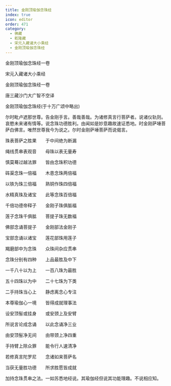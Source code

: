 ```yaml
---
title: 金刚顶瑜伽念珠经
index: true
icon: editor
order: 471
category:
  - 佛藏
  - 乾隆藏
  - 宋元入藏诸大小乘经
  - 金刚顶瑜伽念珠经
---
```


金刚顶瑜伽念珠经一卷  

宋元入藏诸大小乘经  

金刚顶瑜伽念珠经一卷  

唐三藏沙门大广智不空译  

金刚顶瑜伽念珠经(于十万广颂中略出)  

尔时毗卢遮那世尊。告金刚手言。善哉善哉。为诸修真言行菩萨者。说诸仪轨则。哀愍未来诸有情等。说念珠功德胜利。由闻如是妙意趣故速证悉地。时金刚萨埵菩萨白佛言。唯然世尊我今为说之。尔时金刚萨埵菩萨而说偈言。  

珠表菩萨之胜果　　于中间绝为断漏  

绳线贯串表观音　　母珠以表无量寿  

慎莫蓦过越法罪　　皆由念珠积功德  

砗渠念珠一倍福　　木患念珠两倍福  

以铁为珠三倍福　　熟铜作珠四倍福  

水精真珠及诸宝　　此等念珠百倍福  

千倍功德帝释子　　金刚子珠俱胝福  

莲子念珠千俱胝　　菩提子珠无数福  

佛部念诵菩提子　　金刚部法金刚子  

宝部念诵以诸宝　　莲花部珠用莲子  

羯磨部中为念珠　　众珠间杂应贯串  

念珠分别有四种　　上品最胜及中下  

一千八十以为上　　一百八珠为最胜  

五十四珠以为中　　二十七珠为下类  

二手持珠当心上　　静虑离念心专注  

本尊瑜伽心一境　　皆得成就理事法  

设安顶髻或挂身　　或安颈上及安臂  

所说言论成念诵　　以此念诵净三业  

由安顶髻净无间　　由带颈上净四重  

手持臂上除众罪　　能令行人速清净  

若修真言陀罗尼　　念诸如来菩萨名  

当获无量胜功德　　所求胜愿皆成就  

加持念珠贯串之法。一如苏悉地经说。其瑜伽经但说其功能理趣。不说相应知。  
